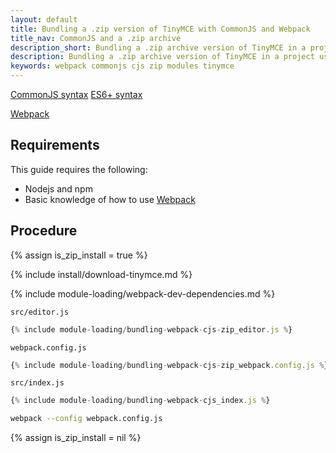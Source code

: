 ```yaml
---
layout: default
title: Bundling a .zip version of TinyMCE with CommonJS and Webpack
title_nav: CommonJS and a .zip archive
description_short: Bundling a .zip archive version of TinyMCE in a project using CommonJS and Webpack
description: Bundling a .zip archive version of TinyMCE in a project using CommonJS and Webpack
keywords: webpack commonjs cjs zip modules tinymce
---
```


[CommonJS syntax](http://www.commonjs.org/specs/modules/1.0/)
[ES6+ syntax](https://developer.mozilla.org/en-US/docs/Web/JavaScript/Guide/Modules)


[Webpack](https://webpack.js.org/)

## Requirements

This guide requires the following:

- Nodejs and npm
- Basic knowledge of how to use [Webpack](https://webpack.js.org/)

## Procedure

{% assign is_zip_install = true %}

{% include install/download-tinymce.md %}

{% include module-loading/webpack-dev-dependencies.md %}

`src/editor.js`
```js
{% include module-loading/bundling-webpack-cjs-zip_editor.js %}
```

`webpack.config.js`
```js
{% include module-loading/bundling-webpack-cjs-zip_webpack.config.js %}
```

`src/index.js`
```js
{% include module-loading/bundling-webpack-cjs_index.js %}
```

```sh
webpack --config webpack.config.js
```

{% assign is_zip_install = nil %}
